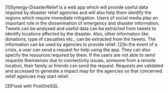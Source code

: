 [1]Synergy-DisasterRelief is a web app which will provide useful data required by disaster relief agencies and will also help them identify the regions which require immediate mitigation.
Users of social media play an important role in the dissemination of emergency and disaster information. Tweets can be analysed and useful data can be extracted from tweets to identify locations affected by the disaster. Also, other information like donations, type of casualties etc., can be extracted from the tweets. The information can be used by agencies to provide relief. 
[2]In the event of a crisis, a user can send a request for help using the app. They can also specify the resources required by them. If the users are not able to send requests themselves due to connectivity issues, someone from a remote location, their family or friends can send the request. Requests are validated and accessed to generate a impact map for the agencies so that concerned relief agencies may start relief.

[3]Flask with PostGreSQL 

